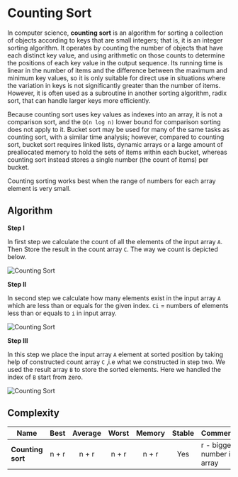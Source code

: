 # Counting Sort

In computer science, **counting sort** is an algorithm for sorting
a collection of objects according to keys that are small integers;
that is, it is an integer sorting algorithm. It operates by
counting the number of objects that have each distinct key value,
and using arithmetic on those counts to determine the positions
of each key value in the output sequence. Its running time is
linear in the number of items and the difference between the
maximum and minimum key values, so it is only suitable for direct
use in situations where the variation in keys is not significantly
greater than the number of items. However, it is often used as a
subroutine in another sorting algorithm, radix sort, that can
handle larger keys more efficiently.

Because counting sort uses key values as indexes into an array,
it is not a comparison sort, and the `Ω(n log n)` lower bound for
comparison sorting does not apply to it. Bucket sort may be used
for many of the same tasks as counting sort, with a similar time
analysis; however, compared to counting sort, bucket sort requires
linked lists, dynamic arrays or a large amount of preallocated
memory to hold the sets of items within each bucket, whereas
counting sort instead stores a single number (the count of items)
per bucket.

Counting sorting works best when the range of numbers for each array
element is very small.

## Algorithm

**Step I**

In first step we calculate the count of all the elements of the
input array `A`. Then Store the result in the count array `C`.
The way we count is depicted below.

![Counting Sort](https://3.bp.blogspot.com/-jJchly1BkTc/WLGqCFDdvCI/AAAAAAAAAHA/luljAlz2ptMndIZNH0KLTTuQMNsfzDeFQCLcB/s1600/CSortUpdatedStepI.gif)

**Step II**

In second step we calculate how many elements exist in the input
array `A` which are less than or equals for the given index.
`Ci` = numbers of elements less than or equals to `i` in input array.

![Counting Sort](https://1.bp.blogspot.com/-1vFu-VIRa9Y/WLHGuZkdF3I/AAAAAAAAAHs/8jKu2dbQee4ap9xlVcNsILrclqw0UxAVACLcB/s1600/Step-II.png)

**Step III**

In this step we place the input array `A` element at sorted
position by taking help of constructed count array `C` ,i.e what
we constructed in step two. We used the result array `B` to store
the sorted elements. Here we handled the index of `B` start from
zero.

![Counting Sort](https://1.bp.blogspot.com/-xPqylngqASY/WLGq3p9n9vI/AAAAAAAAAHM/JHdtXAkJY8wYzDMBXxqarjmhpPhM0u8MACLcB/s1600/ResultArrayCS.gif)

## Complexity

| Name              | Best  | Average | Worst | Memory | Stable | Comments                    |
| ----------------- | :---: | :-----: | :---: | :----: | :----: | :-------------------------- |
| **Counting sort** | n + r |  n + r  | n + r | n + r  |  Yes   | r - biggest number in array |

